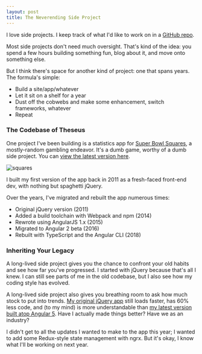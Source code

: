 ```yaml
---
layout: post
title: The Neverending Side Project
---
```


I love side projects. I keep track of what I'd like to work on in a [GitHub repo](https://github.com/mattdsteele/side-projects/issues/).

Most side projects don't need much oversight. That's kind of the idea: you spend a few hours building something fun, blog about it, and move onto something else.

But I think there's space for another kind of project: one that spans years. The formula's simple:

- Build a site/app/whatever
- Let it sit on a shelf for a year
- Dust off the cobwebs and make some enhancement, switch frameworks, whatever
- Repeat

### The Codebase of Theseus

One project I've been building is a statistics app for [Super Bowl Squares](https://web.archive.org/web/20180206183833/http://www.superbowlsquares.org:80/how-to-play), a mostly-random gambling endeavor. It's a dumb game, worthy of a dumb side project. You can [view the latest version here](https://projects.steele.blue/squares/ng5/).

![squares](https://images.performgroup.com/di/library/sporting_news/8/e4/super-bowl-squares-012815-ftrjpg_192r85vn9rmv61fzavaolc2i8s.jpg?t=846249227&w=960&quality=70)

I built my first version of the app back in 2011 as a fresh-faced front-end dev, with nothing but spaghetti jQuery.

Over the years, I've migrated and rebuilt the app numerous times:

- Original jQuery version (2011)
- Added a build toolchain with Webpack and npm (2014)
- Rewrote using AngularJS 1.x (2015)
- Migrated to Angular 2 beta (2016)
- Rebuilt with TypeScript and the Angular CLI (2018)

### Inheriting Your Legacy

A long-lived side project gives you the chance to confront your old habits and see how far you've progressed. I started with jQuery because that's all I knew. I can still see parts of me in the old codebase, but I also see how my coding style has evolved.

A long-lived side project also gives you breathing room to ask how much stock to put into trends. [My original jQuery app][jq] still loads faster, has 60% less code, and (to my mind) is more understandable than [my latest version built atop Angular 5][ng5]. Have I actually made things better? Have we as an industry?

I didn't get to all the updates I wanted to make to the app this year; I wanted to add some Redux-style state management with ngrx. But it's okay, I know what I'll be working on next year.

[jq]: https://github.com/mattdsteele/football-squares/blob/jquery/js/squares.js
[ng5]: https://github.com/mattdsteele/football-squares/tree/master/src
